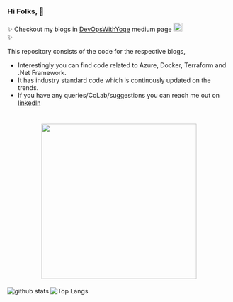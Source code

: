 ### Hi Folks, 👋


✨ Checkout my blogs in [DevOpsWithYoge](https://medium.com/@devopswithyoge/about) medium page <code><img height="20" src="https://github.com/AllAboutAzure/allaboutazure/assets/156210181/742cdace-89f3-44df-850e-464576401353">  </code> ✨ 

This repository consists of the code for the respective blogs, 
- Interestingly you can find code related to Azure, Docker, Terraform and .Net Framework.
- It has industry standard code which is continously updated on the trends.
- If you have any queries/CoLab/suggestions you can reach me out on [linkedIn](https://www.linkedin.com/in/devopswith-yoge-220347338/)
<h1 align="center">
    <img height="350" src="https://github.com/AllAboutAzure/allaboutazure/assets/156210181/a3c7cd8d-ab77-49f8-9ccb-d4ed0e999660">
</h1>

![github stats](https://github-readme-stats.vercel.app/api?username=AllAboutAzure&show_icons=true&hide_border=true) ![Top Langs](https://github-readme-stats.vercel.app/api/top-langs/?username=AllAboutAzure&layout=compact)



